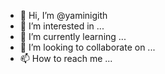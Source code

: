 - 👋 Hi, I’m @yaminigith
- 👀 I’m interested in ...
- 🌱 I’m currently learning ...
- 💞️ I’m looking to collaborate on ...
- 📫 How to reach me ...

<!---
yaminigith/yaminigith is a ✨ special ✨ repository because its `README.md` (this file) appears on your GitHub profile.
You can click the Preview link to take a look at your changes.
--->
